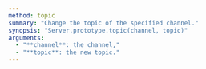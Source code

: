 ```yaml
---
method: topic
summary: "Change the topic of the specified channel."
synopsis: "Server.prototype.topic(channel, topic)"
arguments:
  - "**channel**: the channel,"
  - "**topic**: the new topic."
---
```

